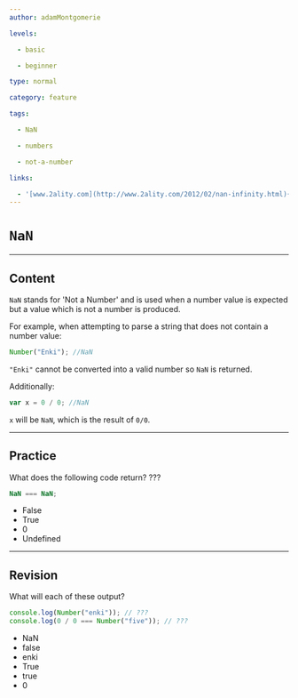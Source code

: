 ```yaml
---
author: adamMontgomerie

levels:

  - basic

  - beginner

type: normal

category: feature

tags:

  - NaN

  - numbers

  - not-a-number

links:

  - '[www.2ality.com](http://www.2ality.com/2012/02/nan-infinity.html){website}'
---
```


# `NaN`

---

## Content

`NaN` stands for 'Not a Number' and is used when a number value is expected but a value which is not a number is produced.

For example, when attempting to parse a string that does not contain a number value:

```javascript
Number("Enki"); //NaN
```

`"Enki"` cannot be converted into a valid number so `NaN` is returned.

Additionally:

```javascript
var x = 0 / 0; //NaN
```

`x` will be `NaN`, which is the result of `0/0`.

---

## Practice

What does the following code return? ???

```javascript
NaN === NaN;
```

- False
- True
- 0
- Undefined

---

## Revision

What will each of these output?

```javascript
console.log(Number("enki")); // ???
console.log(0 / 0 === Number("five")); // ???
```

- NaN
- false
- enki
- True
- true
- 0
